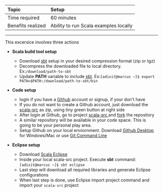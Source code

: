 | **Topic** | **Setup** |
| :--- | :--- |
| Time required | 60 minutes |
| Benefits realized | Ability to run Scala examples locally |

---

This excersice involves three actions

* **Scala build tool setup**

  * Download [sbt](http://www.scala-sbt.org ) setup in your desired compression format \(zip or tgz\)
  * Decompress the downloaded file to local directory. Ex:`/download/path-to-sbt`
  * Update **PATH** variable to include [sbt](http://www.scala-sbt.org ). Ex:`[adixit@marcus ~]$ export PATH=$PATH:/download/path-to-sbt/bin`

* **Code setup**

  * login if you have a [Github](/github.com) account or signup, if your don't have
  * If you do not want to create a Github account, just download the [scala-src](https://github.com/inbravo/scala-src) as zip, using tiny green button at right side
  * After login at Github, go to project [scala-src ](https://github.com/inbravo/scala-src)and [fork](https://help.github.com/articles/fork-a-repo/#fork-an-example-repository) the repository
  * A similar repository will be available in your code space. This is going to be your personal play area.
  * Setup Github on your local enviornment. Download [Github Desktop ](https://desktop.github.com/)for Windows/Mac or use [Git Command Line](https://hub.github.com)

* **Eclipse setup**

  * Download [Scala Eclipse](http://scala-ide.org/)
  * Inside your local scala-src project. Execute **sbt** command: `[adixit@marcus ~]$ sbt eclipse`
  * Last step will download all required libraries and generate Eclipse configurations
  * When last step is done, use Eclipse import project command and import your `scala-src` project




